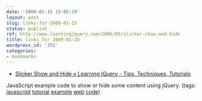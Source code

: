 ```yaml
---
date: '2009-01-15 15:05:19'
layout: post
slug: links-for-2009-01-15
status: publish
ref: http://www.learningjquery.com/2006/09/slicker-show-and-hide
title: links for 2009-01-15
wordpress_id: '352'
categories:
- bookmarks
---
```


  * [Slicker Show and Hide » Learning jQuery - Tips, Techniques, Tutorials](http://www.learningjquery.com/2006/09/slicker-show-and-hide)


JavaScript example code to show or hide some content using jQuery. (tags: [javascript](http://delicious.com/eob/javascript) [tutorial](http://delicious.com/eob/tutorial) [example](http://delicious.com/eob/example) [web](http://delicious.com/eob/web) [code](http://delicious.com/eob/code))



